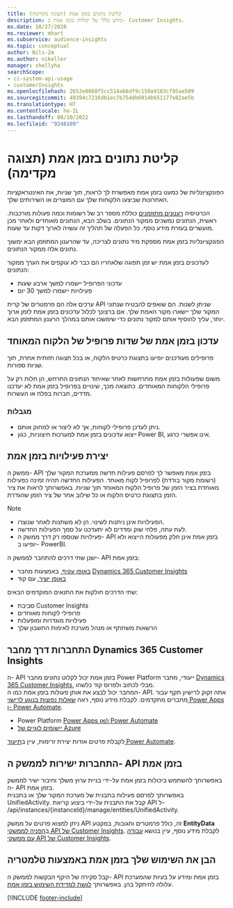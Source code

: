 ```yaml
---
title: קליטת נתונים בזמן אמת (תצוגה מקדימה)
description: מידע כללי על יכולות בזמן אמת ב- Customer Insights.
ms.date: 10/27/2020
ms.reviewer: mhart
ms.subservice: audience-insights
ms.topic: conceptual
author: Nils-2m
ms.author: nikeller
manager: shellyha
searchScope:
- ci-system-api-usage
- customerInsights
ms.openlocfilehash: 2652e0868f5cc514ab6df9c150a9183cf95ae589
ms.sourcegitcommit: 49394c7216db1ec7b754db6014b651177e82ae5b
ms.translationtype: HT
ms.contentlocale: he-IL
ms.lasthandoff: 08/10/2022
ms.locfileid: "9246109"
---
```

# <a name="real-time-data-ingestion-preview"></a>קליטת נתונים בזמן אמת (תצוגה מקדימה)

הפונקציונליות של כמעט בזמן אמת מאפשרת לך לראות, תוך שניות, את האינטראקציות האחרונות שביצעו הלקוחות שלך עם המוצרים או השירותים שלך.

הכרטיסיה [רענונים מתוזמנים](schedule-refresh.md) כוללת מספר רב של רשומות וכמה פעולות מורכבות. ראשית, הנתונים נמשכים ממקור הנתונים. בשלב הבא, הנתונים מאוחדים ולאחר מכן מועשרים בעזרת מידע נוסף. כל הפעלה של תהליך זה עשויה לארוך דקות עד שעות.

הפונקציונליות בזמן אמת מספקת מיד נתונים לצריכה, עד שהרענון המתוזמן הבא ימשוך נתונים אלה ממקור הנתונים.

לעדכונים בזמן אמת יש זמן תפוגה שלאחריו הם כבר לא עוקפים את הערך ממקור הנתונים:

- עדכוני הפרופיל יישמרו למשך ארבע שעות
- פעילויות יישמרו למשך 30 יום

ערכים אלה הם פרמטרים של קרית API שניתן לשנות. הם שואפים להבטיח שנתוני המקור שלך יישארו מקור האמת שלך. אם ברצונך לכלול עדכונים בזמן אמת לזמן ארוך יותר, עליך להוסיף אותם למקור נתונים כדי שימשכו אותם במהלך הרענון המתוזמן הבא.

## <a name="real-time-update-of-the-unified-customer-profile-fields"></a>עדכון בזמן אמת של שדות פרופיל של הלקוח המאוחד

פרופילים מעודכנים יופיעו בתצוגת כרטיס הלקוח, או בכל תצוגה חזותית אחרת, תוך שניות ספורות.

משום שפעולות בזמן אמת מתרחשות לאחר שאיחוד הנתונים התרחש, הן חלות רק על פרופילי הלקוחות המאוחדים. כתוצאה מכך, שינויים בפרופיל בזמן אמת לא יעדכנו מדדים, חברות בפלח או העשרות.

### <a name="limitations"></a>מגבלות

- ניתן לעדכן פרופילי לקוחות, אך לא ליצור או למחוק אותם.
- ייצוא עדכונים בזמן אמת למערכות חיצוניות, כגון Power BI, אינו אפשרי כרגע.

## <a name="real-time-creation-of-activities"></a>יצירת פעילויות בזמן אמת

ממשק ה- API בזמן אמת מאפשר לך לפרסם פעילות חדשה ממערכת המקור שלך (רשומת מקור בודדת) לפרופיל לקוח מאוחד. הפעילות החדשה תהיה זמינה כפעילות מאוחדת בציר הזמן של פרופיל הלקוח המאוחד תוך שניות. באפשרותך לראות את ציר הזמן בתצוגת כרטיס הלקוח או כל שילוב אחר של ציר הזמן שהגדרת.

> [!NOTE]
>
> - הפעילויות אינן ניתנות לשינוי. הן לא משתנות לאחר שנוצרו.
> - לעת עתה, פלחי שוק ומדדים לא יתעדכנו על סמך הפעילות החדשה.
> - פעילויות שנוספו רק דרך ממשק ה- API בזמן אמת אינן חלק מפעולות הייצוא ולא יופיעו ב- PowerBI.

ישנן שתי דרכים להתחבר לממשק ה- API בזמן אמת:

- [באופן עקיף](#connect-via-the-dynamics-365-customer-insights-connector), באמצעות מחבר [Dynamics 365 Customer Insights](/connectors/customerinsights/)
- [באופן ישיר](#connect-directly-to-the-real-time-api), עם קוד

שתי הדרכים חולקות את התנאים המוקדמים הבאים:

- סביבת Customer Insights
- פרופילי לקוחות מאוחדים
- פעילויות מוגדרות ומופעלות
- הרשאות משתתף או מנהל מערכת לאימות החשבון שלך

## <a name="connect-via-the-dynamics-365-customer-insights-connector"></a>התחברות דרך מחבר Dynamics 365 Customer Insights

ה- API בזמן אמת יכול לקלוט נתונים מחבר Power Platform ייעודי, מחבר [Dynamics 365 Customer Insights](/connectors/customerinsights/), מבלי לכתוב ולפרוס קוד כלשהו.    
המחבר יכול לבצע את אותן פעולות בזמן אמת כמו ה- API. אתה זקוק לרישיון תקף עבור מחברים מתקדמים. לקבלת מידע נוסף, ראה [שאלות נפוצות בנוגע לרישוי Power Apps ו- Power Automate](/power-platform/admin/powerapps-flow-licensing-faq).

- Power Platform [Power Apps ו/או Power Automate](/connectors/)
- [יישומים לוגיים של Azure](/azure/connectors/apis-list)

לקבלת פרטים אודות יצירת זרימות, עיין ב[תיעוד Power Automate](/power-automate/).

## <a name="connect-directly-to-the-real-time-api"></a>התחברות ישירות לממשק ה- API בזמן אמת

באפשרותך להשתמש ביכולות בזמן אמת על-ידי בניית ערוץ משלך וחיבור ישיר לממשק ה- API בזמן אמת.    
באפשרותך לפרסם פעילות בתבנית של מערכת המקור שלך או בתבנית UnifiedActivity. קבל את התבנית על-ידי ביצוע קריאת API ל- /api/instances/{instanceId}/manage/entities/UnifiedActivity.

ניתן למצוא פרטים על ממשק API זה, כולל פרמטרים ותגובות, במקטע **EntityData** ב[הפניה לממשקי API של Customer Insights](https://developer.ci.ai.dynamics.com/api-details#api=CustomerInsights). לקבלת מידע נוסף, עיין בנושא [עבודה עם ממשקי API של Customer Insights](apis.md).

## <a name="understand-your-real-time-usage-with-telemetry"></a>הבן את השימוש שלך בזמן אמת באמצעות טלמטריה

קבל סקירה של היקף הבקשות לממשק ה- API בזמן אמת ומידע על בעיות שהמערכת עלולה להיתקל בהן. באפשרותך [לגשת למדידת השימוש בזמן אמת](system.md#view-api-usage). 


[!INCLUDE [footer-include](includes/footer-banner.md)]

